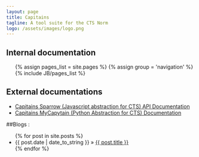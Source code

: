 ```yaml
---
layout: page
title: Capitains
tagline: A tool suite for the CTS Norm
logo: /assets/images/logo.png
---
```


## Internal documentation 

<ul>
{% assign pages_list = site.pages %}
{% assign group = 'navigation' %}
{% include JB/pages_list %}
</ul>

## External documentations

- [Capitains Sparrow (Javascript abstraction for CTS) API Documentation](http://capitains.github.io/Sparrow)
- [Capitains MyCapytain (Python Abstraction for CTS) Documentation](http://mycapytain.readthedocs.org/)

##Blogs :

<ul class="posts">
  {% for post in site.posts %}
    <li><span>{{ post.date | date_to_string }}</span> &raquo; <a href="{{ BASE_PATH }}{{ post.url }}">{{ post.title }}</a></li>
  {% endfor %}
</ul>